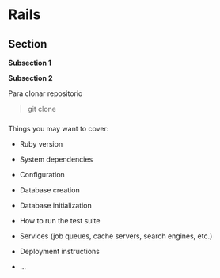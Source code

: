 # Rails

## Section

**Subsection 1**

**Subsection 2**

Para clonar repositorio
> git clone

###
Things you may want to cover:

* Ruby version

* System dependencies

* Configuration

* Database creation

* Database initialization

* How to run the test suite

* Services (job queues, cache servers, search engines, etc.)

* Deployment instructions

* ...
